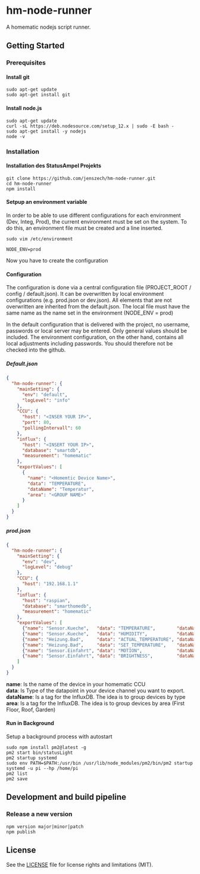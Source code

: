 # hm-node-runner
A homematic nodejs script runner.

## Getting Started
### Prerequisites
#### Install git
```
sudo apt-get update
sudo apt-get install git
```
#### Install node.js
```
sudo apt-get update
curl -sL https://deb.nodesource.com/setup_12.x | sudo -E bash -
sudo apt-get install -y nodejs
node -v
```
### Installation
#### Installation des StatusAmpel Projekts
```
git clone https://github.com/jenszech/hm-node-runner.git
cd hm-node-runner
npm install
```
#### Setpup an environment variable
In order to be able to use different configurations for each environment (Dev, Integ, Prod), the current environment must be set on the system.
To do this, an environment file must be created and a line inserted.
``` 
sudo vim /etc/environment 
```

```
NODE_ENV=prod
```
Now you have to create the configuration
#### Configuration
The configuration is done via a central configuration file (PROJECT_ROOT / config / default.json).
It can be overwritten by local environment configurations (e.g. prod.json or dev.json).
All elements that are not overwritten are inherited from the default.json. The local file must have the same name as the name set in the environment (NODE_ENV = prod)

In the default configuration that is delivered with the project, no username, passwords or local server may be entered. Only general values should be included.
The environment configuration, on the other hand, contains all local adjustments including passwords. You should therefore not be checked into the github.

##### Default.json
```json
{
  "hm-node-runner": {
    "mainSetting": {
      "env": "default",
      "logLevel": "info"
    },
    "CCU": {
      "host": "<INSER YOUR IP>",
      "port": 80,
      "pollingIntervall": 60
    },
    "influx": {
      "host": "<INSERT YOUR IP>",
      "database": "smartdb",
      "measurement": "homematic"
    },
    "exportValues": [
      {
        "name": "<Homemtic Device Name>",
        "data": "TEMPERATURE",
        "dataName": "Temperatur",
        "area": "<GROUP NAME>"
      }
    ]
  }
}
```
##### prod.json
```json
{
  "hm-node-runner": {
    "mainSetting": {
      "env": "dev",
      "logLevel": "debug"
    },
    "CCU": {
      "host": "192.168.1.1"
    },
    "influx": {
      "host": "raspian",
      "database": "smarthomedb",
      "measurement": "homematic"
    },
    "exportValues": [
      {"name": "Sensor.Kueche",   "data": "TEMPERATURE",        "dataName": "Temperatur",     "area": "EG" },
      {"name": "Sensor.Kueche",   "data": "HUMIDITY",           "dataName": "Feuchtigkeit",   "area": "EG" },
      {"name": "Heizung.Bad",	  "data": "ACTUAL_TEMPERATURE", "dataName": "Temperatur",     "area": "OG" },
      {"name": "Heizung.Bad",	  "data": "SET_TEMPERATURE",    "dataName": "SollTemperatur", "area": "OG" },
      {"name": "Sensor.Einfahrt", "data": "MOTION",             "dataName": "Bewegung",       "area": "Garten" },
      {"name": "Sensor.Einfahrt", "data": "BRIGHTNESS",         "dataName": "Helligkeit",     "area": "Garten" }
    ]
  }
}

```
**name**: Is the name of the device in your homematic CCU<br>
**data**: Is Type of the datapoint in your device channel you want to export.<br>
**dataName**: Is a tag for the InfluxDB. The idea is to group devices by type<br>
**area**: Is a tag for the InfluxDB. The idea is to group devices by area (First Floor, Roof, Garden)<br> 
#### Run in Background
Setup a background process with autostart
```
sudo npm install pm2@latest -g
pm2 start bin/statusLight
pm2 startup systemd
sudo env PATH=$PATH:/usr/bin /usr/lib/node_modules/pm2/bin/pm2 startup systemd -u pi --hp /home/pi
pm2 list
pm2 save
```

## Development and build pipeline
### Release a new version
```
npm version major|minor|patch
npm publish
```

## License
See the [LICENSE](LICENSE.md) file for license rights and limitations (MIT).
